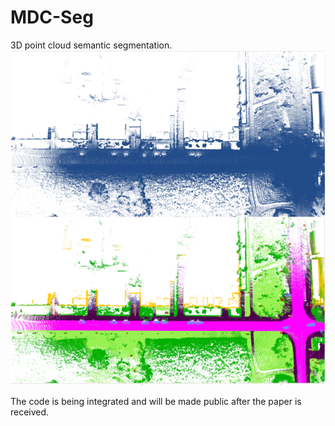 # MDC-Seg
3D point cloud semantic segmentation.
![image](https://github.com/OYgreat-river/MDC-Seg/blob/main/pictures/GitHub.png)

The code is being integrated and will be made public after the paper is received.
